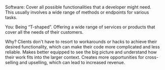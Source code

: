 Software: Cover all possible functionalities that a developer might need. This usually involves a wide range of methods or endpoints for various tasks.

You: Being “T-shaped”. Offering a wide range of services or products that cover all the needs of their customers.

Why? Clients don't have to resort to workarounds or hacks to achieve their desired functionality, which can make their code more complicated and less reliable. Makes better equipped to see the big picture and understand how their work fits into the larger context. Creates more opportunities for cross-selling and upselling, which can lead to increased revenue.